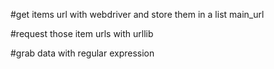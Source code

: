 
#get items url with webdriver and store them in a list main_url

#request those item urls with urllib

#grab data with regular expression
